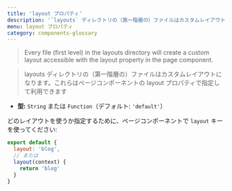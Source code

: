 ```yaml
---
title: 'layout プロパティ'
description: '`layouts` ディレクトリの（第一階層の）ファイルはカスタムレイアウトになります。これらはページコンポーネントの layout プロパティで指定して利用できます'
menu: layout プロパティ
category: components-glossary
---
```


> Every file (first level) in the layouts directory will create a custom layout accessible with the layout property in the page component.

> layouts ディレクトリの（第一階層の）ファイルはカスタムレイアウトになります。これらはページコンポーネントの layout プロパティで指定して利用できます

- **型:** `String` または `Function`（デフォルト: `'default'`）

どのレイアウトを使うか指定するために、ページコンポーネントで `layout` キーを使ってください:

```js
export default {
  layout: 'blog',
  // または
  layout(context) {
    return 'blog'
  }
}
```
